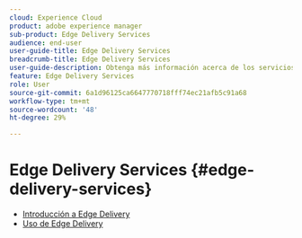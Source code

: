 ```yaml
---
cloud: Experience Cloud
product: adobe experience manager
sub-product: Edge Delivery Services
audience: end-user
user-guide-title: Edge Delivery Services
breadcrumb-title: Edge Delivery Services
user-guide-description: Obtenga más información acerca de los servicios de entrega perimetral (EDS), un conjunto de servicios componibles que permite un entorno de desarrollo rápido en el que los autores pueden actualizar y publicar rápidamente y en el que los nuevos sitios se inician rápidamente.
feature: Edge Delivery Services
role: User
source-git-commit: 6a1d96125ca6647770718fff74ec21afb5c91a68
workflow-type: tm+mt
source-wordcount: '48'
ht-degree: 29%

---
```



# Edge Delivery Services {#edge-delivery-services}

+ [Introducción a Edge Delivery](/help/edge/overview.md)
+ [Uso de Edge Delivery](/help/edge/using.md)

